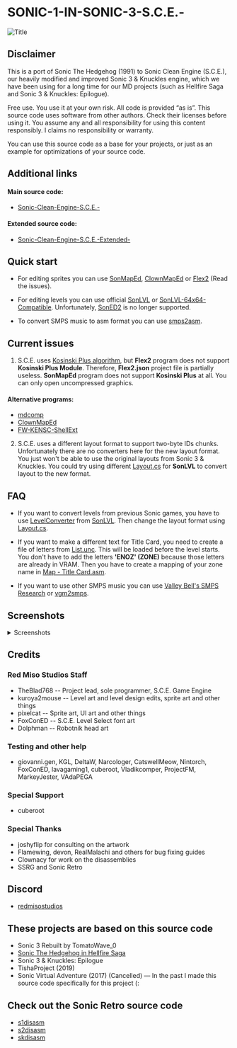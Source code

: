 # SONIC-1-IN-SONIC-3-S.C.E.-

![Title](https://i.imgur.com/VbQoOjT.png)

## Disclaimer

This is a port of Sonic The Hedgehog (1991) to Sonic Clean Engine (S.C.E.), our heavily modified and improved Sonic 3 & Knuckles engine, which we have been using for a long time for our MD projects (such as Hellfire Saga and Sonic 3 & Knuckles: Epilogue).

Free use. You use it at your own risk. All code is provided “as is”. This source code uses software from other authors. Check their licenses before using it. You assume any and all responsibility for using this content responsibly. I claims no responsibility or warranty.

You can use this source code as a base for your projects, or just as an example for optimizations of your source code.

## Additional links

#### Main source code:

- [Sonic-Clean-Engine-S.C.E.-](https://github.com/TheBlad768/Sonic-Clean-Engine-S.C.E.-)

#### Extended source code:

- [Sonic-Clean-Engine-S.C.E.-Extended-](https://github.com/TheBlad768/Sonic-Clean-Engine-S.C.E.-Extended-)

## Quick start

- For editing sprites you can use [SonMapEd](https://info.sonicretro.org/SonMapEd), [ClownMapEd](https://info.sonicretro.org/ClownMapEd) or [Flex2](https://info.sonicretro.org/Flex_2) (Read the issues).

- For editing levels you can use official [SonLVL](https://info.sonicretro.org/SonLVL) or [SonLVL-64x64-Compatible](https://github.com/Project1114/SonLVL-64x64-Compatible). Unfortunately, [SonED2](https://info.sonicretro.org/SonED2) is no longer supported.

- To convert SMPS music to asm format you can use [smps2asm](https://forums.sonicretro.org/index.php?threads/smps2asm-and-improved-s-k-driver.26876).

## Current issues

1. S.C.E. uses [Kosinski Plus algorithm](https://github.com/flamewing/mdcomp/blob/master/src/asm/KosinskiPlus.asm), but **Flex2** program does not support **Kosinski Plus Module**. Therefore, **Flex2.json** project file is partially useless. **SonMapEd** program does not support **Kosinski Plus** at all. You can only open uncompressed graphics.

#### Alternative programs:
- [mdcomp](https://github.com/flamewing/mdcomp/releases)
- [ClownMapEd](https://github.com/Clownacy/ClownMapEd/releases)
- [FW-KENSC-ShellExt](https://github.com/MainMemory/FW-KENSC-ShellExt/releases)

2. S.C.E. uses a different layout format to support two-byte IDs chunks. Unfortunately there are no converters here for the new layout format. You just won't be able to use the original layouts from Sonic 3 & Knuckles.
You could try using different [Layout.cs](https://github.com/TheBlad768/Sonic-Clean-Engine-S.C.E.-/tree/master/SonLVL%20INI%20Files/Common/Layout) for **SonLVL** to convert layout to the new format.

## FAQ

- If you want to convert levels from previous Sonic games, you have to use [LevelConverter](https://info.sonicretro.org/LevelConverter) from [SonLVL](https://info.sonicretro.org/SonLVL). Then change the layout format using [Layout.cs](https://github.com/TheBlad768/Sonic-Clean-Engine-S.C.E.-/tree/master/SonLVL%20INI%20Files/Common/Layout).

- If you want to make a different text for Title Card, you need to create a file of letters from [List.unc](https://github.com/TheBlad768/Sonic-Clean-Engine-S.C.E.-/tree/master/Objects/Title%20Card/KosinskiPM%20Art/Levels). This will be loaded before the level starts.
You don't have to add the letters **'ENOZ' (ZONE)** because those letters are already in VRAM. Then you have to create a mapping of your zone name in [Map - Title Card.asm](https://github.com/TheBlad768/Sonic-Clean-Engine-S.C.E.-/tree/master/Objects/Title%20Card/Object%20Data).

- If you want to use other SMPS music you can use [Valley Bell's SMPS Research](https://forums.sonicretro.org/index.php?threads/valley-bells-smps-research.32473) or [vgm2smps](https://github.com/Ivan-YO/vgm2smps/releases).

## Screenshots

<details>
<summary>Screenshots</summary>
 
![1]
![2]
![3]
![4]
![5]
![6]
![7]
![8]
![9]
![10]
![11]
![12]
![13]
![14]
![15]
![16]
![17]
![18]
![19]
![20]
![21]

[1]: https://i.imgur.com/EqCmjSK.png
[2]: https://i.imgur.com/rtzOHYb.png
[3]: https://i.imgur.com/6YTWpYb.png
[4]: https://i.imgur.com/MLsX9YQ.png
[5]: https://i.imgur.com/MlrJwEI.png
[6]: https://i.imgur.com/l0QAfCO.png
[7]: https://i.imgur.com/dRpyxOJ.png
[8]: https://i.imgur.com/Ta9my76.png
[9]: https://i.imgur.com/FtrAkRO.png
[10]: https://i.imgur.com/6bGlgfN.png
[11]: https://i.imgur.com/fn5ETM9.png
[12]: https://i.imgur.com/K0HpIgu.png
[13]: https://i.imgur.com/haLN95q.png
[14]: https://i.imgur.com/D0Eapq5.png
[15]: https://i.imgur.com/QM5eUop.png
[16]: https://i.imgur.com/82Rdk6v.png
[17]: https://i.imgur.com/r6eKElG.png
[18]: https://i.imgur.com/rmrbD5b.png
[19]: https://i.imgur.com/g0tqv5L.png
[20]: https://i.imgur.com/Xp8CwYa.png
[21]: https://i.imgur.com/v39oNGQ.png

</details>



## Credits

### Red Miso Studios Staff

- TheBlad768 -- Project lead, sole programmer, S.C.E. Game Engine
- kuroya2mouse -- Level art and level design edits, sprite art and other things
- pixelcat -- Sprite art, UI art and other things
- FoxConED -- S.C.E. Level Select font art
- Dolphman -- Robotnik head art

### Testing and other help

- giovanni.gen, KGL, DeltaW, Narcologer, CatswellMeow, Nintorch, FoxConED, lavagaming1, cuberoot, Vladikcomper, ProjectFM, MarkeyJester, VAdaPEGA

### Special Support

- cuberoot

### Special Thanks

- joshyflip for consulting on the artwork
- Flamewing, devon, RealMalachi and others for bug fixing guides
- Clownacy for work on the disassemblies
- SSRG and Sonic Retro

## Discord

- [redmisostudios](https://discords.com/servers/redmisostudios)

## These projects are based on this source code

- Sonic 3 Rebuilt by TomatoWave_0
- [Sonic The Hedgehog in Hellfire Saga](https://github.com/TheBlad768/Hellfire-Saga-Public-Source)
- Sonic 3 & Knuckles: Epilogue
- TishaProject (2019)
- Sonic Virtual Adventure (2017) (Cancelled) — In the past I made this source code specifically for this project (:

## Check out the Sonic Retro source code

- [s1disasm](https://github.com/sonicretro/s1disasm)
- [s2disasm](https://github.com/sonicretro/s2disasm)
- [skdisasm](https://github.com/sonicretro/skdisasm)
